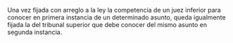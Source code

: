 Una vez fijada con arreglo a la ley la competencia de un juez inferior para conocer en primera instancia de un determinado asunto, queda igualmente fijada la del tribunal superior que debe conocer del mismo asunto en segunda instancia.

